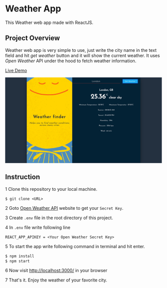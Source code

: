 # Weather App

This Weather web app made with ReactJS.

## Project Overview

Weather web app is very simple to use, just write the city name in the text field and hit *get weather* button and it will show the current weather. It uses *Open Weather* API under the hood to fetch weather information.

[Live Demo](https://weather-app-8827.firebaseapp.com/)

<p>
    <img src="./src/assets/images/image1.png" />
</p>

## Instruction

1 Clone this repository to your local machine.

```
$ git clone <URL>
```

2 Goto [Open Weather API](https://openweathermap.org/api) website to get your ```Secret Key```.

3 Create ```.env``` file in the root directory of this project.

4 In ```.env``` file write following line

```
REACT_APP_APIKEY = <Your Open Weather Secret Key>
```

5 To start the app write following command in terminal and hit enter.

```
$ npm install
$ npm start
```

6 Now visit [http://localhost:3000/]() in your browser

7 That's it. Enjoy the weather of your favorite city.
